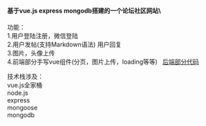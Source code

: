 #### 基于vue.js express mongodb搭建的一个论坛社区网站\

功能：\
1.用户登陆注册，微信登陆\
2.用户发帖(支持Markdown语法) 用户回复\
3.图片，头像上传\
4.前端部分手写vue组件(分页，图片上传，loading等等)   [后端部分代码](https://github.com/Chrisxmy/cnode)

技术栈涉及：\
vue.js全家桶\
node.js\
express\
mongoose\
mongodb
